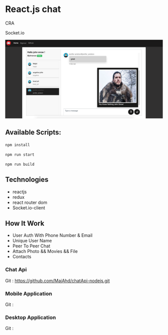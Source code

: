 # React.js chat

CRA

Socket.io

![alt text](./public/img/ScreenShot.png)

## Available Scripts:

`npm install`

`npm run start`

`npm run build`

## Technologies

- reactjs
- redux
- react router dom
- Socket.io-client

## How It Work

- User Auth With Phone Number & Email
- Unique User Name
- Peer To Peer Chat
- Attach Photo && Movies && File
- Contacts

### Chat Api

Git : https://github.com/MajAhd/chatApi-nodejs.git

### Mobile Application

Git :

### Desktop Application

Git :
